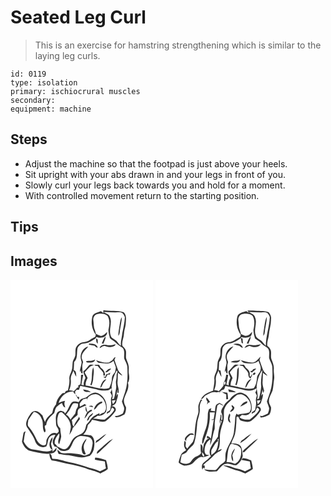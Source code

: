 # Seated Leg Curl
> This is an exercise for hamstring strengthening which is similar to the laying leg curls.

``` 
id: 0119 
type: isolation 
primary: ischiocrural muscles 
secondary:  
equipment: machine 
``` 

## Steps

 - Adjust the machine so that the footpad is just above your heels.
 - Sit upright with your abs drawn in and your legs in front of you.
 - Slowly curl your legs back towards you and hold for a moment.
 - With controlled movement return to the starting position.

## Tips


## Images

<svg width="228" height="250pt" viewBox="0 0 171 250" xmlns="http://www.w3.org/2000/svg"><g fill="#FFF"><path d="M0 0h171v250H0V0m111.51 40.11c-.89-.98-2.03-1.67-3.06-2.49-3.64 1.73-9.06 1.97-10.25 6.63-1.83 7.37-.44 15.64 4.24 21.73-.21.67-.62 2.02-.83 2.7-2.16 1.05-4.36 2.07-6.28 3.54-2.6 2.03-6.03 2.42-9.17 2.97-3.57.7-6.38 3.56-7.8 6.81-.83 2.96-.13 6.1-.63 9.12-.68 2.59-2.4 4.77-3.06 7.36-.54 3.52-.06 7.21-1.32 10.6-1 3.29-3.28 6.4-2.72 10 .42 4.59-.69 9.15-1.74 13.59-.61.19-1.82.57-2.43.75-.53.92-1.07 1.84-1.62 2.75-1.33-.39-2.73-.06-3.57 1.09-3.4 3.28-6.13 7.42-6.54 12.24-1.64 2.33-3.52 4.65-3.99 7.55-.42 1.32-.35 3-1.68 3.83-3.2 2.7-6.52 5.62-7.6 9.87-1.34-2.55-2.11-5.32-3.11-8-2.57-2.57-5.79-6.14-9.83-5.1-3.81.63-5.16 4.7-7.19 7.45-1.68 3.43-3.86 7.79-1.7 11.46 3.63 5.82 8.14 11.25 10.21 17.9 2 5.13 7.94 7.95 13.09 5.66 1.17-2.42 1.71-5.04 2.22-7.64.82-3.92 4.6-7.26 8.77-6.1-1.35 2.75-3.53 5.39-3.26 8.63 0 1.98 1.35 3.59 2.25 5.26 2.05-.43 3.38.93 4.46 2.44 2.88 3.87 8.7 3.18 12.5 1.25 4.35-4.08 4.31-11.31 9.61-14.66 4.08-2.94 9.25-1.55 13.75-.62 3.72.59 5.77 4.79 5.27 8.28-.65 4.08-1.2 8.4-3.64 11.88-2.61.77-5.19 2.99-7.99 1.7-4.1-1.41-8.47-1.52-12.73-2.18-4.5-.84-9.24.79-13.63-.85-1.45-1.16-2.74-2.5-4.23-3.61.07 1.83.51 3.59 1.59 5.09 4.05.49 8.07 1.26 12.15 1.52 4.96 1.14 9.97 2.15 15.04 2.69 3.53.44 6.7-1.49 10.12-1.97 3.15-2.47 4.87-6.39 5.17-10.33.66-4.92.86-11.03-3.68-14.2-3.11-.54-6.24-1-9.4-.95 3.29-2.93 4.91-7.1 5.53-11.35 1.88-1.94 4.11-3.67 5.01-6.33 5.38.46 10.79 3.64 16.16 1.88 4.54-3.43 8.71-7.51 11.91-12.25 1.88-3.1-1.73-6.91-5.04-5.41 2.17-1.94 5.9-2.85 6.16-6.26.58-2.99 2.44-5.89 1.84-8.99-.22.15-.67.43-.89.57l-.75 2.32c.02-2.8.49-5.57 1.5-8.18.47 1.04-1.39 4.96.91 3.95 1.3-4.45-1.9-9.02-1.13-13.62.37-3.55.12-7.13.49-10.68 1.6 1.43 3.18 2.96 5.24 3.7-1.07-2.55-3.86-3.82-4.95-6.38-1.67-4.11-3.04-8.34-4.52-12.52.46-1.12.89-2.24 1.29-3.37-1.68.26-2.25 1.93-3.25 3.05-1.22 1.58-3.1 2.39-4.68 3.52-5.32.57-10.41-1.05-15.31-2.9.84 1.61 2.17 3.28 4.14 3.34 5.62.59 12.32 1.93 16.74-2.6.67 2.65 2.07 5.05 2.69 7.71-.01 2.02-.55 3.99-.94 5.96-2.02 2.21-3.98 4.77-3.79 7.94.09 3.96-1.61 7.53-3.18 11.06-9.44 2.82-18.84-1.86-28.2-2.89-.47-3.26.73-6.24 2.27-9.03-.84-2.43-2.43-4.55-3.52-6.88 2.07-2.4 4.2-4.75 6.49-6.94 1.56-.66 3.2-1.13 4.7-1.91-2.05-.32-4.53-.9-6.22.72-2.17 2.33-3.83 5.18-6.61 6.9.1 2.91 1.91 5.28 2.59 8.01-1.55 2.72-2.49 5.63-2.03 8.81-.72-.19-2.15-.57-2.86-.76.59-3.99 1.44-7.95 2.24-11.91-.89.05-1.78.1-2.67.16-.13 3.83-.04 7.68-.84 11.45-.62.29-1.86.87-2.48 1.15.05.65.13 1.94.17 2.58l-1.46-.08c-1.19 1.75-2.8 3.15-4.33 4.59-1.5-1.25-3.51-1.07-5.31-1.35 1.68-3.99 2.44-8.33 1.98-12.65-.53-3.88 1.76-7.37 3.14-10.84 1.01 2.54 1.9 5.17 3.56 7.38-.51-2.66.31-7.45-3.24-7.93.26-3.29.35-6.59.55-9.89 4.75-4.28 2.78-11.22 4.16-16.75 1.36-2.78 4.24-5.47 7.51-5.39 4.64 0 8.66-2.63 12.44-5.02 1.26-.57 2.15-1.61 2.67-2.88 4.89 2.42 13.11.68 12.87-5.94-2.2 2.05-4.24 4.29-7.35 4.91-2.16-.67-4.27-1.5-6.26-2.57-.33-3.46-2.48-6.47-2.43-9.98-.08-2.19-.37-4.36-.6-6.53-.38-3.37 1.93-7.24 5.56-7.43 3.89-.7 8.6-.47 11.6 2.4 2.51 4.35 2.49 9.76 1.4 14.53-1.27 4.03.71 8.07 1.27 12.06 1.84 2.43 5.23 3.19 7.17 5.6 2.19 2.58 5.23 4.11 7.96 6 3.5 3.44 1.5 8.73 2.11 13.01 1.2 3.13 3.17 5.98 3.71 9.35.48 10.16.67 20.66-2.55 30.46-1.42 3.86-2.44 7.86-3.91 11.7.61 2.04 1.35 4.04 2.17 6.01 1.35 2.77-.07 5.79-1.11 8.4-3.01 1.6-6.08 3.35-9.63 3 .33.36.98 1.09 1.3 1.45 3.7.52 7.11-1.78 10.3-3.35 1.54-2.51 1.91-5.63 1.97-8.53-1.88-3.34-3.5-7.12-2.1-10.98 1.98-5.97 6.36-11.9 4.3-18.49 2.09-3.1 1.79-7.23 1.21-10.77-.67-3.31.32-6.72-.45-10.01-.52-3.12-2.21-5.86-3-8.9-.27-2.66.2-5.34-.06-8-.33-2.77-2.41-4.88-4.3-6.74-1.17-4.88 1.81-9.46 1.85-14.32.12-3.75 1.49-7.28 2.01-10.97.28-5.08 1.74-10.89-2.34-14.91-7.84-2.53-16.22-1.22-24.27-2.46-.4 1.16-.14 2.37-.04 3.55m-1.92 36.16c.47.13 1.43.39 1.91.53.87-2.93 2.74-5.56 2.75-8.71-2.57 2.04-3.19 5.42-4.66 8.18m-6.66-5.83c-.23 2.21-.37 5.07 1.95 6.28-.64-2.01.86-5.56-1.95-6.28m-8.66 6.06c-.07.33-.19.98-.26 1.31 2.3.41 4.57.9 6.85 1.39 1 1.21 2.17 2.39 3.88 2.15-1.35-4.67-6.53-4.51-10.47-4.85m20.86 1.73c-3.18-.8-7.36.16-8.13 3.81 1.21-.45 2.24-1.21 3.24-2.02.67-.15 2.03-.47 2.71-.63 2.27.79 4.65 1.87 7.12 1.34 2.27-.43 5.37-.62 6.03-3.34-3.59.87-7.29 1.82-10.97.84M84.25 90.9c-.54 2.8.65 5.46 1.1 8.17-.19 3.95-2.13 7.59-2.15 11.58l1.68-1.92c-.83 2.03-.3 3.38 1.58 4.04.19-4.57-1.21-9.38.68-13.73-.32-2.38-2.2-4.45-1.66-6.96.26-5.19 5.18-8.1 7.78-12.1-4.99 1.05-8.43 6.05-9.01 10.92m6.48 6.91c0 1.76 2.09 1.31 3.2 1.55 2.92.25 7.14.15 7.53-3.65-3.2 2.19-7.14 1.38-10.73 2.1m9.85 4.42c.98 1.23 2.51 1.11 3.93 1.08 1.96 2.81 4.64 5.01 6.58 7.83.87 1.21-.31 3.12.89 4.08.33-.14 1-.4 1.33-.53.45-3.75-2-7.23-5.04-9.17-.71-1.19-1.15-2.6-2.23-3.53-1.83-.14-3.65.06-5.46.24M99.22 105c-2.68 6.68-.34 14.3-3.4 20.92.36.19 1.09.58 1.46.77.89-2.8 2.02-5.58 1.98-8.57.3-4.3 1.51-9-.04-13.12m18.24 2.32c-1.21 1.19-2.48 2.31-3.71 3.48 2.74 1.07 4.11-2.01 6.27-3.02.13-.39.41-1.16.54-1.54-1.04.35-2.07.71-3.1 1.08m2.43 4.07c-1.55 1.14-3.37 1.76-5.22 2.21-.21.75-.61 2.26-.81 3.02-.86-.04-1.72-.07-2.57-.09.64.42 1.94 1.27 2.58 1.7 1.53-1.6 2.05-6.07 5.09-4.15.28-.91.63-1.79.93-2.69m-12.16 18.18c1.77-.62 2.07-2.51 2.82-3.97.96-2.46 3.12-4.14 4.41-6.41-4.5 1.14-6.42 6.26-7.23 10.38m-92.19 54.81c-.74 3.21-.97 6.52-1.78 9.73 1.16 4.49 4.27 8.68 8.37 10.89 9.59 2.17 19.58 5.7 29.4 2.67 1.42-.62 2.35-1.94 3.47-2.94l.2-3.42c-1.44 1.77-2.94 3.5-4.71 4.97.25-3.24-1.23-6.18-1.86-9.27.56-2.66 2.08-5.11 1.77-7.96-3.93 3.56-5.59 12.05-.34 15.04-1.95 1.73-4.59 2.13-7.1 1.98-5.43-.37-10.71-1.79-16.09-2.51-5.24-.42-8.89-5.06-11.07-9.43.82-4.12.88-8.37 2.37-12.36-1.03.66-2.49 1.18-2.63 2.61m87.45 8.77c-.33.92-.65 1.85-.96 2.79 4.94-2.92 9.24-6.84 13.06-11.1-4.48 2.09-7.8 5.92-12.1 8.31m-17.17 12.87c.37 1.99 2.19 4.8 4.54 3.18-1.02-3.14-2.99-6.18-2.41-9.62.07-3.3 2.74-5.7 3.28-8.88-4.15 3.72-7.14 9.71-5.41 15.32m22.49-3.76c-2 1.87-5.15 3.35-4.59 6.64 3.14-1.86 5.29-4.85 8.03-7.2 3.95-3.42 7.56-7.2 11.34-10.81-5.78 2.55-9.96 7.46-14.78 11.37m-61.82 6.66c.49 2.74.89 5.62 2.79 7.8 3.28.47 6.59.94 9.78 1.87 10.29 2.76 20.98 3.83 31 7.58 5.79 2.54 12.18 3.28 17.79 6.33 2.93-1.86 6.4-3.09 8.9-5.5-.1-3.55-1.13-6.97-1.99-10.38-4.29-1.31-8.53-3-13.08-3.15-.12.57-.35 1.7-.47 2.26 3.95 1.1 8.06 1.42 12.04 2.39.35 2.71.59 5.46 1.32 8.11-2.44 1.21-4.82 2.54-7.28 3.7-3.94-1.89-8.08-3.37-12.38-4.15-8.2-2.69-16.39-5.61-24.95-6.92-6.51-1.53-12.87-4.33-19.68-4.01-1.12-2.03-.52-6.22-3.79-5.93z"/><path d="M111.78 38.57c6.73.54 13.48.65 20.23.44 2.85.54 4.49 3.44 5.25 6.02-.45 6.4-1.68 12.71-3.11 18.96-.25 5.16-2.36 10.12-1.6 15.33-1.46-1.25-2.93-2.53-3.93-4.2-1.66-2.69-4.9-3.68-7.18-5.72-5.05-7.72 1.51-16.93-2.22-24.95-.98-3.41-5.05-3.85-7.44-5.88m19.37 14.41c-.64 4.74-1.77 9.44-1.77 14.25 2.15-2.16 1.6-5.32 2.15-8.06.86-4.76 1.95-9.5 2.14-14.36-1.81 2.32-1.9 5.4-2.52 8.17zM127.56 108.81c1.72 1.47-.12 3.44-.24 5.22-.05 2.18-.02 4.38-.55 6.52-.87 3.28.61 6.61-.08 9.91-.73 4.06-1.3 8.19-2.53 12.14-.56.18-1.69.55-2.25.74 1.98-5.37-1.01-10.78-.5-16.3 1.01-6.38 2.74-12.68 6.15-18.23z"/><path d="M82.21 132c.54-1.54 1.02-3.11 1.52-4.67 6.46 1.27 12.91 2.63 19.33 4.07 4.1 1.65 8.56 1.72 12.9 1.28 2.07.18 3.44-1.52 4.94-2.63.89 1.91.06 3.71-1.22 5.17.93 1.8 2.77 3.61 1.42 5.7-1.17 2.53-.27 5.25-.29 7.89-.29 2.39-.76 4.75-1.15 7.13-1.07 1.28-2.65 2.03-3.98 3.01-.04.48-.13 1.44-.17 1.92 1.2-.67 2.4-1.35 3.61-2.01.94-1.79 1.84-3.61 2.56-5.51 1.52.42 3.45 1.7 2.37 3.53-2.75 4.4-6.92 7.77-11.02 10.85-4.7.71-9.27-1.45-13.98-1 1.91-1.03 3.77-2.19 5.48-3.54 4.09.54 7.79-1.44 10.08-4.72 3.08-9.19-2.44-21.45-12.55-23.04-4.17-.11-7.35 2.92-10.49 5.23-1.88 1.49-4.44 1.39-6.54 2.38-1.43.95-2.23 2.5-3.2 3.85-2.9-.59-6.73-1.81-8.87.99-3.16 3.9-3.83 9.43-7.89 12.7.27-2.2-2.19-2.41-3.61-3.03-2.71-.88-5.26 1.31-6.28 3.68-1.37 3.79-.62 7.83-.5 11.75-.17 3.52 3.68 5.62 3.03 9.37-.72.73-1.43 1.47-2.15 2.21-5.02-2.56-9.67 2.06-11.7 6.31-1.83 2.3.52 6.71-2.91 7.78-3.87.77-7.06-2.63-9.02-5.55-2.9-5.9-5.79-11.94-10.24-16.86-1.91-2.28-.3-5.33-.36-7.95 2.18-3.27 4.21-6.64 6.61-9.75 4.45.3 8.09 4.21 9.43 8.3 2.84 5.15-.06 11.52 3.54 16.43 2.87-1.9-.51-5.33.32-8.07.43-.26 1.27-.76 1.69-1.02.44-6.19 5.44-10.21 9.57-14.16.83-2.55 1.1-5.41 2.94-7.51 1.82-1.89 3.92-3.5 6.28-4.66.95 2.04 1.37 4.89 4.05 5.26-.94-2.57-1.72-5.21-.25-7.75-2.74.23-5.31 1.29-7.75 2.51 2.17-7.43 9.23-14.21 17.34-13.72.69 1.24 1.42 2.52 2.76 3.15l-.36-3.04c.39-.53 1.17-1.6 1.56-2.14l3.15-.12m4.99-.56c.69 4.28 5.96 3.18 9.12 3.51-2.4-2.43-6.01-2.6-9.12-3.51m-9.14 6.26c.99 2.31 2.29 4.5 3.96 6.37.18-1.12.34-2.24.49-3.36-.68-.09-2.06-.25-2.75-.34-.11-1.21-.67-2.1-1.7-2.67z"/><path d="M91.32 147.07c-.31-5.45 4.38-9.43 9.54-9.65 4.3-.75 7.47 2.93 10.31 5.57 2.48 3.91 4.32 8.4 3.11 13.09-.55 1.04-1.08 2.07-1.61 3.12-2.24.45-4.14 1.73-5.96 3.03.01-.54.05-1.63.07-2.17-4.33 1.84-8.91 4.18-11.31 8.43-1.19 2.08-3.06 3.62-4.46 5.53-.85 2.47-.93 5.24-2.55 7.4-2.62 4.73-8.99 4.65-12.42 8.54-3.73 3.52-4.37 9.26-8.51 12.41-3.85 2.83-7.82-.99-11.41-2.35-.83-1.18-1.69-2.36-2.96-3.09-.96-4.95 2.59-8.75 5.09-12.54 1.85 4.43-3.18 9.2.18 13.14.77-3.17 2.02-6.24 2.43-9.49-.41-3.33-1.06-6.63-1.19-9.99-3.83-2.62-3.67-7.7-3.38-11.8.83-2.9 1.15-8.32 5.57-7.04 4.43 4.05 9.34 8.66 10.16 14.92 1.03 3.28-.51 6.49-.82 9.75-.4.63-.4 1.37-.38 2.09 1.59-2.5 3.37-4.97 3.89-7.95 3.35-3.25 5.86-7.24 8.6-10.99l-.99-2.78c-1.76 4.06-5.47 7.31-6.12 11.75-2.77-1.17-1.48-5.11-2.78-7.42 1.44-1.57 3.01-3.01 4.75-4.24.77-.73 1.54-1.45 2.32-2.17.27-2.64-.5-6.04 2.1-7.74 2.64-1.65 5.69-2.54 8.55-3.71-.68-.58-1.36-1.16-2.04-1.73-1.87 1.21-3.81 2.32-5.83 3.26-.07-.9-.22-2.71-.29-3.61 1.22-1.87 2.62-3.62 4.2-5.2 1.58-.22 3.1-.65 4.62-1.12-.28 1.57-.54 3.15-.48 4.75m8.87 8.87c2.91-1.11 3.68-4.84 6.45-6.4 1.22-.91 4.63-1.28 3.18-3.45-4.74.68-8.95 5.1-9.63 9.85m-6.37-4.25c1.72.68 3.55 1.01 5.4 1.16-.78-2.58-3.47-1.46-5.4-1.16m-1.8 7.36a29.19 29.19 0 0 0-3.31 7.52c3.29-2.36 3.98-7.58 8.46-8.65.2-.48.6-1.45.8-1.94-2.33-.17-4.06 1.43-5.73 2.78-.64-2.33-1.2-4.68-1.82-7.01-.56 2.6-.77 5.52 1.6 7.3m-.17 10.3c1.6-.86 2.57-2.28 2.91-4.05 1.77-1.55 4.04-2.94 4.38-5.5-3.47 2.18-6.76 5.27-7.29 9.55zM121.78 144.96c1.48-.19 2.95-.4 4.43-.59-.96 1.66-1.54 3.94-3.41 4.78-.65-1.3-.71-2.79-1.02-4.19z"/><path d="M70.69 156.62c1.48-2.68 2.45-5.66 4.44-8.03 1.83-.99 3.98-.12 5.91.09.04 1.83.24 3.79-1.07 5.27-1.6 1.91-1.48 4.49-2.34 6.7-1.82 2.4-3.93 4.57-5.56 7.11-1.4-2.27-2.76-4.8-5.41-5.8 1.24-1.86 2.8-3.48 4.03-5.34z"/></g><g fill="#333"><path d="M111.51 40.11c-.1-1.18-.36-2.39.04-3.55 8.05 1.24 16.43-.07 24.27 2.46 4.08 4.02 2.62 9.83 2.34 14.91-.52 3.69-1.89 7.22-2.01 10.97-.04 4.86-3.02 9.44-1.85 14.32 1.89 1.86 3.97 3.97 4.3 6.74.26 2.66-.21 5.34.06 8 .79 3.04 2.48 5.78 3 8.9.77 3.29-.22 6.7.45 10.01.58 3.54.88 7.67-1.21 10.77 2.06 6.59-2.32 12.52-4.3 18.49-1.4 3.86.22 7.64 2.1 10.98-.06 2.9-.43 6.02-1.97 8.53-3.19 1.57-6.6 3.87-10.3 3.35-.32-.36-.97-1.09-1.3-1.45 3.55.35 6.62-1.4 9.63-3 1.04-2.61 2.46-5.63 1.11-8.4-.82-1.97-1.56-3.97-2.17-6.01 1.47-3.84 2.49-7.84 3.91-11.7 3.22-9.8 3.03-20.3 2.55-30.46-.54-3.37-2.51-6.22-3.71-9.35-.61-4.28 1.39-9.57-2.11-13.01-2.73-1.89-5.77-3.42-7.96-6-1.94-2.41-5.33-3.17-7.17-5.6-.56-3.99-2.54-8.03-1.27-12.06 1.09-4.77 1.11-10.18-1.4-14.53-3-2.87-7.71-3.1-11.6-2.4-3.63.19-5.94 4.06-5.56 7.43.23 2.17.52 4.34.6 6.53-.05 3.51 2.1 6.52 2.43 9.98 1.99 1.07 4.1 1.9 6.26 2.57 3.11-.62 5.15-2.86 7.35-4.91.24 6.62-7.98 8.36-12.87 5.94-.52 1.27-1.41 2.31-2.67 2.88-3.78 2.39-7.8 5.02-12.44 5.02-3.27-.08-6.15 2.61-7.51 5.39-1.38 5.53.59 12.47-4.16 16.75-.2 3.3-.29 6.6-.55 9.89 3.55.48 2.73 5.27 3.24 7.93-1.66-2.21-2.55-4.84-3.56-7.38-1.38 3.47-3.67 6.96-3.14 10.84.46 4.32-.3 8.66-1.98 12.65 1.8.28 3.81.1 5.31 1.35 1.53-1.44 3.14-2.84 4.33-4.59l1.46.08c-.04-.64-.12-1.93-.17-2.58.62-.28 1.86-.86 2.48-1.15.8-3.77.71-7.62.84-11.45.89-.06 1.78-.11 2.67-.16-.8 3.96-1.65 7.92-2.24 11.91.71.19 2.14.57 2.86.76-.46-3.18.48-6.09 2.03-8.81-.68-2.73-2.49-5.1-2.59-8.01 2.78-1.72 4.44-4.57 6.61-6.9 1.69-1.62 4.17-1.04 6.22-.72-1.5.78-3.14 1.25-4.7 1.91-2.29 2.19-4.42 4.54-6.49 6.94 1.09 2.33 2.68 4.45 3.52 6.88-1.54 2.79-2.74 5.77-2.27 9.03 9.36 1.03 18.76 5.71 28.2 2.89 1.57-3.53 3.27-7.1 3.18-11.06-.19-3.17 1.77-5.73 3.79-7.94.39-1.97.93-3.94.94-5.96-.62-2.66-2.02-5.06-2.69-7.71-4.42 4.53-11.12 3.19-16.74 2.6-1.97-.06-3.3-1.73-4.14-3.34 4.9 1.85 9.99 3.47 15.31 2.9 1.58-1.13 3.46-1.94 4.68-3.52 1-1.12 1.57-2.79 3.25-3.05-.4 1.13-.83 2.25-1.29 3.37 1.48 4.18 2.85 8.41 4.52 12.52 1.09 2.56 3.88 3.83 4.95 6.38-2.06-.74-3.64-2.27-5.24-3.7-.37 3.55-.12 7.13-.49 10.68-.77 4.6 2.43 9.17 1.13 13.62-2.3 1.01-.44-2.91-.91-3.95-1.01 2.61-1.48 5.38-1.5 8.18l.75-2.32c.22-.14.67-.42.89-.57.6 3.1-1.26 6-1.84 8.99-.26 3.41-3.99 4.32-6.16 6.26 3.31-1.5 6.92 2.31 5.04 5.41-3.2 4.74-7.37 8.82-11.91 12.25-5.37 1.76-10.78-1.42-16.16-1.88-.9 2.66-3.13 4.39-5.01 6.33-.62 4.25-2.24 8.42-5.53 11.35 3.16-.05 6.29.41 9.4.95 4.54 3.17 4.34 9.28 3.68 14.2-.3 3.94-2.02 7.86-5.17 10.33-3.42.48-6.59 2.41-10.12 1.97-5.07-.54-10.08-1.55-15.04-2.69-4.08-.26-8.1-1.03-12.15-1.52-1.08-1.5-1.52-3.26-1.59-5.09 1.49 1.11 2.78 2.45 4.23 3.61 4.39 1.64 9.13.01 13.63.85 4.26.66 8.63.77 12.73 2.18 2.8 1.29 5.38-.93 7.99-1.7 2.44-3.48 2.99-7.8 3.64-11.88.5-3.49-1.55-7.69-5.27-8.28-4.5-.93-9.67-2.32-13.75.62-5.3 3.35-5.26 10.58-9.61 14.66-3.8 1.93-9.62 2.62-12.5-1.25-1.08-1.51-2.41-2.87-4.46-2.44-.9-1.67-2.25-3.28-2.25-5.26-.27-3.24 1.91-5.88 3.26-8.63-4.17-1.16-7.95 2.18-8.77 6.1-.51 2.6-1.05 5.22-2.22 7.64-5.15 2.29-11.09-.53-13.09-5.66-2.07-6.65-6.58-12.08-10.21-17.9-2.16-3.67.02-8.03 1.7-11.46 2.03-2.75 3.38-6.82 7.19-7.45 4.04-1.04 7.26 2.53 9.83 5.1 1 2.68 1.77 5.45 3.11 8 1.08-4.25 4.4-7.17 7.6-9.87 1.33-.83 1.26-2.51 1.68-3.83.47-2.9 2.35-5.22 3.99-7.55.41-4.82 3.14-8.96 6.54-12.24.84-1.15 2.24-1.48 3.57-1.09.55-.91 1.09-1.83 1.62-2.75.61-.18 1.82-.56 2.43-.75 1.05-4.44 2.16-9 1.74-13.59-.56-3.6 1.72-6.71 2.72-10 1.26-3.39.78-7.08 1.32-10.6.66-2.59 2.38-4.77 3.06-7.36.5-3.02-.2-6.16.63-9.12 1.42-3.25 4.23-6.11 7.8-6.81 3.14-.55 6.57-.94 9.17-2.97 1.92-1.47 4.12-2.49 6.28-3.54.21-.68.62-2.03.83-2.7-4.68-6.09-6.07-14.36-4.24-21.73 1.19-4.66 6.61-4.9 10.25-6.63 1.03.82 2.17 1.51 3.06 2.49m.27-1.54c2.39 2.03 6.46 2.47 7.44 5.88 3.73 8.02-2.83 17.23 2.22 24.95 2.28 2.04 5.52 3.03 7.18 5.72 1 1.67 2.47 2.95 3.93 4.2-.76-5.21 1.35-10.17 1.6-15.33 1.43-6.25 2.66-12.56 3.11-18.96-.76-2.58-2.4-5.48-5.25-6.02-6.75.21-13.5.1-20.23-.44m15.78 70.24c-3.41 5.55-5.14 11.85-6.15 18.23-.51 5.52 2.48 10.93.5 16.3.56-.19 1.69-.56 2.25-.74 1.23-3.95 1.8-8.08 2.53-12.14.69-3.3-.79-6.63.08-9.91.53-2.14.5-4.34.55-6.52.12-1.78 1.96-3.75.24-5.22M82.21 132l-3.15.12c-.39.54-1.17 1.61-1.56 2.14l.36 3.04c-1.34-.63-2.07-1.91-2.76-3.15-8.11-.49-15.17 6.29-17.34 13.72 2.44-1.22 5.01-2.28 7.75-2.51-1.47 2.54-.69 5.18.25 7.75-2.68-.37-3.1-3.22-4.05-5.26-2.36 1.16-4.46 2.77-6.28 4.66-1.84 2.1-2.11 4.96-2.94 7.51-4.13 3.95-9.13 7.97-9.57 14.16-.42.26-1.26.76-1.69 1.02-.83 2.74 2.55 6.17-.32 8.07-3.6-4.91-.7-11.28-3.54-16.43-1.34-4.09-4.98-8-9.43-8.3-2.4 3.11-4.43 6.48-6.61 9.75.06 2.62-1.55 5.67.36 7.95 4.45 4.92 7.34 10.96 10.24 16.86 1.96 2.92 5.15 6.32 9.02 5.55 3.43-1.07 1.08-5.48 2.91-7.78 2.03-4.25 6.68-8.87 11.7-6.31.72-.74 1.43-1.48 2.15-2.21.65-3.75-3.2-5.85-3.03-9.37-.12-3.92-.87-7.96.5-11.75 1.02-2.37 3.57-4.56 6.28-3.68 1.42.62 3.88.83 3.61 3.03 4.06-3.27 4.73-8.8 7.89-12.7 2.14-2.8 5.97-1.58 8.87-.99.97-1.35 1.77-2.9 3.2-3.85 2.1-.99 4.66-.89 6.54-2.38 3.14-2.31 6.32-5.34 10.49-5.23 10.11 1.59 15.63 13.85 12.55 23.04-2.29 3.28-5.99 5.26-10.08 4.72-1.71 1.35-3.57 2.51-5.48 3.54 4.71-.45 9.28 1.71 13.98 1 4.1-3.08 8.27-6.45 11.02-10.85 1.08-1.83-.85-3.11-2.37-3.53-.72 1.9-1.62 3.72-2.56 5.51-1.21.66-2.41 1.34-3.61 2.01.04-.48.13-1.44.17-1.92 1.33-.98 2.91-1.73 3.98-3.01.39-2.38.86-4.74 1.15-7.13.02-2.64-.88-5.36.29-7.89 1.35-2.09-.49-3.9-1.42-5.7 1.28-1.46 2.11-3.26 1.22-5.17-1.5 1.11-2.87 2.81-4.94 2.63-4.34.44-8.8.37-12.9-1.28-6.42-1.44-12.87-2.8-19.33-4.07-.5 1.56-.98 3.13-1.52 4.67m9.11 15.07c-.06-1.6.2-3.18.48-4.75-1.52.47-3.04.9-4.62 1.12a32.304 32.304 0 0 0-4.2 5.2c.07.9.22 2.71.29 3.61 2.02-.94 3.96-2.05 5.83-3.26.68.57 1.36 1.15 2.04 1.73-2.86 1.17-5.91 2.06-8.55 3.71-2.6 1.7-1.83 5.1-2.1 7.74-.78.72-1.55 1.44-2.32 2.17-1.74 1.23-3.31 2.67-4.75 4.24 1.3 2.31.01 6.25 2.78 7.42.65-4.44 4.36-7.69 6.12-11.75l.99 2.78c-2.74 3.75-5.25 7.74-8.6 10.99-.52 2.98-2.3 5.45-3.89 7.95-.02-.72-.02-1.46.38-2.09.31-3.26 1.85-6.47.82-9.75-.82-6.26-5.73-10.87-10.16-14.92-4.42-1.28-4.74 4.14-5.57 7.04-.29 4.1-.45 9.18 3.38 11.8.13 3.36.78 6.66 1.19 9.99-.41 3.25-1.66 6.32-2.43 9.49-3.36-3.94 1.67-8.71-.18-13.14-2.5 3.79-6.05 7.59-5.09 12.54 1.27.73 2.13 1.91 2.96 3.09 3.59 1.36 7.56 5.18 11.41 2.35 4.14-3.15 4.78-8.89 8.51-12.41 3.43-3.89 9.8-3.81 12.42-8.54 1.62-2.16 1.7-4.93 2.55-7.4 1.4-1.91 3.27-3.45 4.46-5.53 2.4-4.25 6.98-6.59 11.31-8.43-.02.54-.06 1.63-.07 2.17 1.82-1.3 3.72-2.58 5.96-3.03.53-1.05 1.06-2.08 1.61-3.12 1.21-4.69-.63-9.18-3.11-13.09-2.84-2.64-6.01-6.32-10.31-5.57-5.16.22-9.85 4.2-9.54 9.65m30.46-2.11c.31 1.4.37 2.89 1.02 4.19 1.87-.84 2.45-3.12 3.41-4.78-1.48.19-2.95.4-4.43.59m-51.09 11.66c-1.23 1.86-2.79 3.48-4.03 5.34 2.65 1 4.01 3.53 5.41 5.8 1.63-2.54 3.74-4.71 5.56-7.11.86-2.21.74-4.79 2.34-6.7 1.31-1.48 1.11-3.44 1.07-5.27-1.93-.21-4.08-1.08-5.91-.09-1.99 2.37-2.96 5.35-4.44 8.03z"/><path d="M131.15 52.98c.62-2.77.71-5.85 2.52-8.17-.19 4.86-1.28 9.6-2.14 14.36-.55 2.74 0 5.9-2.15 8.06 0-4.81 1.13-9.51 1.77-14.25zM109.59 76.27c1.47-2.76 2.09-6.14 4.66-8.18-.01 3.15-1.88 5.78-2.75 8.71-.48-.14-1.44-.4-1.91-.53zM102.93 70.44c2.81.72 1.31 4.27 1.95 6.28-2.32-1.21-2.18-4.07-1.95-6.28zM94.27 76.5c3.94.34 9.12.18 10.47 4.85-1.71.24-2.88-.94-3.88-2.15-2.28-.49-4.55-.98-6.85-1.39.07-.33.19-.98.26-1.31zM115.13 78.23c3.68.98 7.38.03 10.97-.84-.66 2.72-3.76 2.91-6.03 3.34-2.47.53-4.85-.55-7.12-1.34-.68.16-2.04.48-2.71.63-1 .81-2.03 1.57-3.24 2.02.77-3.65 4.95-4.61 8.13-3.81zM84.25 90.9c.58-4.87 4.02-9.87 9.01-10.92-2.6 4-7.52 6.91-7.78 12.1-.54 2.51 1.34 4.58 1.66 6.96-1.89 4.35-.49 9.16-.68 13.73-1.88-.66-2.41-2.01-1.58-4.04l-1.68 1.92c.02-3.99 1.96-7.63 2.15-11.58-.45-2.71-1.64-5.37-1.1-8.17zM90.73 97.81c3.59-.72 7.53.09 10.73-2.1-.39 3.8-4.61 3.9-7.53 3.65-1.11-.24-3.2.21-3.2-1.55zM100.58 102.23c1.81-.18 3.63-.38 5.46-.24 1.08.93 1.52 2.34 2.23 3.53 3.04 1.94 5.49 5.42 5.04 9.17-.33.13-1 .39-1.33.53-1.2-.96-.02-2.87-.89-4.08-1.94-2.82-4.62-5.02-6.58-7.83-1.42.03-2.95.15-3.93-1.08zM99.22 105c1.55 4.12.34 8.82.04 13.12.04 2.99-1.09 5.77-1.98 8.57-.37-.19-1.1-.58-1.46-.77 3.06-6.62.72-14.24 3.4-20.92zM117.46 107.32c1.03-.37 2.06-.73 3.1-1.08-.13.38-.41 1.15-.54 1.54-2.16 1.01-3.53 4.09-6.27 3.02 1.23-1.17 2.5-2.29 3.71-3.48zM119.89 111.39c-.3.9-.65 1.78-.93 2.69-3.04-1.92-3.56 2.55-5.09 4.15-.64-.43-1.94-1.28-2.58-1.7.85.02 1.71.05 2.57.09.2-.76.6-2.27.81-3.02 1.85-.45 3.67-1.07 5.22-2.21zM107.73 129.57c.81-4.12 2.73-9.24 7.23-10.38-1.29 2.27-3.45 3.95-4.41 6.41-.75 1.46-1.05 3.35-2.82 3.97zM87.2 131.44c3.11.91 6.72 1.08 9.12 3.51-3.16-.33-8.43.77-9.12-3.51zM78.06 137.7c1.03.57 1.59 1.46 1.7 2.67.69.09 2.07.25 2.75.34-.15 1.12-.31 2.24-.49 3.36-1.67-1.87-2.97-4.06-3.96-6.37zM100.19 155.94c.68-4.75 4.89-9.17 9.63-9.85 1.45 2.17-1.96 2.54-3.18 3.45-2.77 1.56-3.54 5.29-6.45 6.4zM93.82 151.69c1.93-.3 4.62-1.42 5.4 1.16-1.85-.15-3.68-.48-5.4-1.16zM92.02 159.05c-2.37-1.78-2.16-4.7-1.6-7.3.62 2.33 1.18 4.68 1.82 7.01 1.67-1.35 3.4-2.95 5.73-2.78-.2.49-.6 1.46-.8 1.94-4.48 1.07-5.17 6.29-8.46 8.65a29.19 29.19 0 0 1 3.31-7.52zM91.85 169.35c.53-4.28 3.82-7.37 7.29-9.55-.34 2.56-2.61 3.95-4.38 5.5-.34 1.77-1.31 3.19-2.91 4.05zM15.54 184.38c.14-1.43 1.6-1.95 2.63-2.61-1.49 3.99-1.55 8.24-2.37 12.36 2.18 4.37 5.83 9.01 11.07 9.43 5.38.72 10.66 2.14 16.09 2.51 2.51.15 5.15-.25 7.1-1.98-5.25-2.99-3.59-11.48.34-15.04.31 2.85-1.21 5.3-1.77 7.96.63 3.09 2.11 6.03 1.86 9.27 1.77-1.47 3.27-3.2 4.71-4.97l-.2 3.42c-1.12 1-2.05 2.32-3.47 2.94-9.82 3.03-19.81-.5-29.4-2.67-4.1-2.21-7.21-6.4-8.37-10.89.81-3.21 1.04-6.52 1.78-9.73zM102.99 193.15c4.3-2.39 7.62-6.22 12.1-8.31-3.82 4.26-8.12 8.18-13.06 11.1.31-.94.63-1.87.96-2.79zM85.82 206.02c-1.73-5.61 1.26-11.6 5.41-15.32-.54 3.18-3.21 5.58-3.28 8.88-.58 3.44 1.39 6.48 2.41 9.62-2.35 1.62-4.17-1.19-4.54-3.18zM108.31 202.26c4.82-3.91 9-8.82 14.78-11.37-3.78 3.61-7.39 7.39-11.34 10.81-2.74 2.35-4.89 5.34-8.03 7.2-.56-3.29 2.59-4.77 4.59-6.64z"/><path d="M46.49 208.92c3.27-.29 2.67 3.9 3.79 5.93 6.81-.32 13.17 2.48 19.68 4.01 8.56 1.31 16.75 4.23 24.95 6.92 4.3.78 8.44 2.26 12.38 4.15 2.46-1.16 4.84-2.49 7.28-3.7-.73-2.65-.97-5.4-1.32-8.11-3.98-.97-8.09-1.29-12.04-2.39.12-.56.35-1.69.47-2.26 4.55.15 8.79 1.84 13.08 3.15.86 3.41 1.89 6.83 1.99 10.38-2.5 2.41-5.97 3.64-8.9 5.5-5.61-3.05-12-3.79-17.79-6.33-10.02-3.75-20.71-4.82-31-7.58-3.19-.93-6.5-1.4-9.78-1.87-1.9-2.18-2.3-5.06-2.79-7.8z"/></g></svg>
<svg width="228" height="250pt" viewBox="0 0 171 250" xmlns="http://www.w3.org/2000/svg"><g fill="#FFF"><path d="M0 0h171v250H0V0m110.26 37c.8.74 1.32 1.62 1.54 2.64-1.02-.5-1.83-1.36-2.79-1.96-3.95 1.25-9.49 1.87-10.84 6.54-1.85 7.39-.4 15.6 4.19 21.75-.17.64-.52 1.94-.69 2.58-4.21 1.87-7.66 5.14-12.23 6.2-4.82-.21-9.39 2.86-11.14 7.32-.75 2.98-.07 6.12-.63 9.13-.71 2.52-2.32 4.68-2.98 7.22-.61 3.53-.14 7.23-1.37 10.66-1.04 3.29-3.22 6.44-2.71 10.04.43 4.73-1 9.33-1.49 13.99-5.59 2.04-12.35 4.54-14.59 10.59 2.2-.72 3.32-2.79 4.77-4.41 4.29-2.11 8.56-5.68 13.66-4.12 1.07-.2 3.22-.6 4.29-.81-.12.57-.38 1.71-.5 2.28l1.49-3.46c1.87 1.96 4.07 3.56 6.64 4.45.01 1.91.01 3.83.02 5.75l2.23-.06c-.25-2.56-.31-5.16-.86-7.68-1.79-.52-3.68-.48-5.52-.6-.75-.69-1.5-1.37-2.22-2.07 1.36-.33 2.65-.81 3.87-1.44.58-1.33.89-2.75 1.32-4.12 6.49 1.16 12.92 2.58 19.34 4.05 5.81 1.78 13.2 2.95 18.17-1.38.12 1.89-.43 3.66-1.46 5.25.61 1.18 1.31 2.32 1.79 3.56-.47 2.29-1.44 4.56-.97 6.95.53 3.4-.42 6.75-.98 10.08-1.14 1.25-2.63 2.1-3.97 3.1-.05.47-.14 1.4-.19 1.86 1.24-.67 2.48-1.34 3.72-2.02.91-1.83 1.82-3.66 2.66-5.52 1.36.59 3.28 1.81 2.16 3.57-2.75 4.38-6.9 7.73-10.98 10.83-4.15.22-8.93.1-12.19-2.83.91-.93 1.88-1.79 2.83-2.68 2.65.33 5.54.7 8-.58 1.08-1.04 2.03-2.21 3.1-3.28 2.2-7.12-.53-15.21-5.96-20.13-2.88-1.75-6.46-3.84-9.87-2.27-3.72 1.64-7.65 3.74-9.59 7.52-2.39 2.2-5.4 3.95-6.89 6.96-1.41 3.03-4.5 5.77-3.34 9.44l.36.49c.82 2.47 1.02 5.05.62 7.62-.32.11-.98.31-1.3.42.13-2.05.61-4.18.09-6.21-.21-.05-.61-.15-.81-.19.28 3.72-2.1 7.5-.28 11.07.06-1.2.19-3.59.25-4.78.46.61.91 1.22 1.36 1.84-2.88 5.66-4.04 11.84-4.42 18.14-2.45 4.19-6.13 7.53-8.17 11.99-1.88 3.43-2.95 8.09-.21 11.37-2.67 2.69-5.5 5.2-8.46 7.55-2.78 1.86-3 5.85-1.87 8.72l.99-2.41c.44.26 1.3.78 1.73 1.04.03-.85.1-2.55.14-3.4l-2-.51c2.58-3.05 6.06-5.12 8.9-7.89 2.66-2.23 4.46-5.42 7.61-7.05 1.98-1.5 5.12-1.9 5.88-4.6-1.61.61-3.21 1.26-4.79 1.94 2.97-4.66 2.35-10.19 2.53-15.44-.11-6.38 1.87-12.52 3.83-18.52 1.66-4.81.6-9.95 1.19-14.89 1.07-3.21 2.55-6.52 5.26-8.68 3.64-3.01 6.67-6.71 10.49-9.51 2.62-.78 5.81-1.17 8.06.73 5.86 3.41 9.71 10.49 8.18 17.26-.57 1.09-1.11 2.19-1.64 3.29-4.45 1.63-9.29 1.25-13.81 2.63-.41-.28-1.21-.85-1.62-1.13-.71 1.65-1.56 3.32-1.55 5.16-.17 5.75-.99 11.45-1.56 17.17-1.21 8.41-7.05 15-9.38 23.02-1.27 3.46-.59 7.21-.91 10.81-1.49 3.05-5.18 3.97-7.14 6.62-1.44 1.71-2.63 3.84-4.79 4.76-4.57.09-9.13-.17-13.63-.93 4.04 3.91 10.33 2.73 15.43 2.54 3.43-3.37 5.95-8.34 11.26-8.99 4.22-1.12 7.93 2.23 12.08 1.6 3.9-2.5 6.92-6.56 7.67-11.19-.47-3.1-.41-6.28-1.42-9.28-.93-5.57-7.95-5.6-12.34-6.02 1.45-3.62 3.47-7.03 4.44-10.82 1.51-6.75 1.7-13.66 1.9-20.54 3.48-2.27 2.58 4.12 5.64 4.37 3.74.84 8.08 2.66 11.68.53 4.42-3.65 8.84-7.62 11.68-12.66 1.02-3.13-2.38-5.68-5.29-4.82 1.98-1.55 5.13-2.39 5.78-5.14.8-3.33 2.66-6.74 2.09-10.14-.82.69-1.5 1.51-2.04 2.46.63-2.54 1.21-5.09 1.71-7.66.02 1.46.3 2.87.83 4.22.38-.9.73-1.81 1.05-2.73-.91-3.62-2.32-7.28-1.87-11.08.33-3.51.24-7.03.39-10.55 1.71 1.45 3.45 2.9 5.55 3.76-1.6-2.62-4.35-4.4-5.48-7.32-1.48-3.82-2.8-7.69-4.12-11.56.43-1.35.8-2.71 1.12-4.08-2.6 2.49-4.54 5.91-8.25 6.93-5.38 1.02-10.37-1.57-15.51-2.6 1.44 1.16 2.61 3.08 4.62 3.25 5.66.63 12.27 1.84 16.84-2.5.87 3.5 3.46 6.86 2.36 10.61-.17 3.57-3.89 5.63-4.21 9.13-.4 4.48-1 9.33-3.91 12.93-9.29 2.52-18.51-2.05-27.69-3.08-.42-3.25.99-6.13 2.25-9-.74-2.41-2.44-4.42-3.27-6.81 2.78-4.05 6.39-7.57 11.17-9.03-2.12-.03-4.77-.91-6.42.91-2.14 2.35-4.19 4.8-6.41 7.09-.26 2.82 1.82 5.07 2.33 7.72-1.48 2.82-2.37 5.81-2.07 9.03-.71-.31-2.12-.94-2.83-1.26.83-3.8 1.6-7.62 2.32-11.44-.81-.14-1.62-.27-2.43-.39a27.4 27.4 0 0 1-1.76 7.23c-1.09 1.84-1.54 3.94-1.59 6.06-1.6 2.41-3.44 4.63-5.55 6.61-1.77-.67-3.66-.91-5.52-1.21 1.66-3.98 2.36-8.3 1.95-12.6-.49-3.9 1.76-7.4 3.19-10.87.89 2.7 1.94 5.37 3.56 7.72-.08-2.63-.74-5.19-1.21-7.76-.51-.08-1.52-.23-2.03-.31.16-3.3.27-6.61.48-9.92 4.44-4.23 3.08-10.77 3.99-16.22 1.13-3.58 4.85-6.32 8.65-6.1 5.1-.37 9.26-3.65 13.45-6.23.2.97.38 1.94.49 2.93.12.91.24 1.81.38 2.72.41.19 1.23.56 1.64.75-.19-2.03-.39-4.05-.52-6.08-.53-.13-1.58-.38-2.11-.51l.76-1.27c3.27 1.07 6.94 1.32 10.04-.42 2.4-.92 2.35-3.88 3.04-5.91-1.94 1.61-3.42 4.02-6.09 4.52-2.66 1.11-5.21-.95-7.59-1.9-.5-2.73-1.64-5.28-2.29-7.97-.29-2.89-.46-5.79-.79-8.67-.36-3.33 1.91-7.11 5.49-7.31 3.87-.69 8.52-.48 11.57 2.31 2.97 5.08 2.27 11.29 1.01 16.78.07 3.52 1 7.03 1.97 10.4 1.84 1.53 3.94 2.7 5.94 3.99 2.31 3.11 5.75 4.94 8.86 7.12 3.43 3.22 1.67 8.36 2.08 12.48.99 3.36 3.22 6.27 3.75 9.79.54 10.15.68 20.63-2.49 30.43-1.41 3.9-2.5 7.89-3.94 11.78.76 2.68 2.01 5.21 2.71 7.91.08 2.24-.81 4.36-1.54 6.43-2.34 1.13-4.63 2.34-7.09 3.2-.58-.12-1.73-.37-2.31-.49.2.54.58 1.62.77 2.16 3.74-.23 7.22-1.79 10.43-3.61 1.68-2.46 2.05-5.65 2.06-8.57-.92-2.35-2.61-4.47-2.57-7.11-.17-4.79 2.75-8.85 4.35-13.17 1.08-4.27 1.1-8.73 1.78-13.07.83-4.26-.7-8.53-.26-12.82.33-3.99-1.36-7.7-2.76-11.32-1.4-3.56.13-7.49-.93-11.12-.83-2.07-2.21-3.95-4.09-5.2-.74-4.23 1.09-8.2 1.7-12.3.46-6.74 2.96-13.17 2.71-19.98.63-3.1-1.06-5.77-2.78-8.16-6.09-1.95-12.54-1.35-18.81-1.97-2.26-.11-4.53-.12-6.78.05m-.7 39.29c.47.14 1.41.43 1.89.57 1.06-2.97 2.8-5.77 2.85-9.02-2.42 2.29-3.35 5.54-4.74 8.45M93.18 77.3c2.47.86 5.03 1.39 7.57 1.98 1.17 1.08 2.47 2.02 4.02 2.47-1.06-5.16-7.43-5.85-11.59-4.45m26.77 1.26c-3.34.36-6.72-1.41-9.98-.06-1.72.39-2.33 2.23-3.22 3.52 1.97-.87 3.86-1.9 5.85-2.72 4.36 2.05 10.8 2.57 13.88-1.82-2.18.31-4.34.82-6.53 1.08M84.12 91.85c-.37 3.12 1.73 6.06.96 9.17-.64 3.25-1.72 6.4-2.03 9.71l1.56-2.09c-.44 1.93.15 3.36 1.79 4.28.02-3.32-.22-6.64-.21-9.96.02-1.84 1.44-3.63.56-5.43-1.06-2.38-1.74-4.99-.91-7.55 1.54-4.07 5.19-6.71 7.62-10.19-5.35 1.32-9.11 6.67-9.34 12.06m6.13 7.05c3.97.47 9.87 1.87 11.5-3.09-3.54 2.25-8.38.28-11.5 3.09m10.04 3.33c1.32.78 2.82 1.13 4.34 1.27 2 3.01 5.3 5.19 6.7 8.54-.12 2.6.33 5 2.75 6.4.91-1.77 1.94-3.52 2.26-5.51-.67.92-2.01 2.76-2.69 3.69-.24-.62-.47-1.23-.69-1.85 1.18-3.86-1.8-7.21-4.67-9.33-.67-1.17-1.27-2.4-2.15-3.44-1.96-.17-3.92.02-5.85.23m-2.27 6.73c-.44 5.71-.03 11.63-2.25 17.04.4.16 1.18.48 1.57.64 2.57-6.95 2.71-14.5 2.53-21.83-.77 1.29-1.85 2.55-1.85 4.15m19.26-1.69l-1.32 1.88c-.6.22-1.81.65-2.41.87.54.33 1.62.98 2.16 1.31 1.35-1.29 2.79-2.48 4.29-3.59.16-.38.49-1.13.65-1.51-1.13.34-2.25.69-3.37 1.04m1.9 4.12c-1.16.03-2.78 1.36-2 2.58 1.45 1.36 4.03-1.93 2-2.58m-11.44 18.52c1.6-1.31 2.28-3.28 3.24-5.02 1.12-2.15 2.89-3.85 4.12-5.93-4.6 1.51-6.79 6.49-7.36 10.95m-20.48 1.48c.32 1.07.63 2.14.96 3.21 2.8.16 5.61.42 8.43.29-2.74-2.05-6.14-2.69-9.39-3.5m-24.73 14.85c-.19.88-.55 2.64-.74 3.52l1.64-2.24c.51-.19 1.55-.58 2.07-.77-1.23-1.96-2.72-3.74-4.2-5.5-1.12 1.86.04 3.53 1.23 4.99m-8.26-2.26c-1.09 2.34-2.34 4.67-2.79 7.24-.38 3.22.6 6.54-.39 9.69-3.01 8.69-3.93 17.96-4.24 27.09-.36 2.3-1.38 4.43-2.1 6.64-2.3 2.66-4.56 5.37-6.78 8.1-.64-.93-1.27-1.86-1.91-2.78.08-1.55.21-3.1.39-4.64-.46-.81-.92-1.62-1.4-2.42-1.28 3.92-1.26 8.36 1.81 11.45-2.1 1.55-4.53 2.86-6.04 5.05-1.19 3.19-2.54 6.37-3.08 9.75 1.77 2.18 4.55 3.15 7.11 4.06 3.88-.63 8.42-.9 11.03-4.24 2.44-2.88 5.27-5.58 9.03-6.55 1.63.55 3.28.51 4.88-.08 1.66-.51 3.32-1.02 4.9-1.75-1-.2-2.99-.59-3.99-.79-2.62-2.61-1.94-6.47-1.18-9.71 1.29-3.36 2.86-7.03 6.49-8.38-.19 2.27-.44 4.54-.4 6.83 2.92-6.12 2.99-13.14 5.36-19.45.29-3.6-.25-7.26.5-10.83 1.25-5.71 1.62-11.55 2.75-17.28l2.58-2.07c1.64.84 3.25 1.76 4.96 2.46-1.38-1.64-3.33-2.54-5.14-3.58-1.42.99-3.39 1.5-4.21 3.14-.81 2.21-.78 4.6-1.05 6.91-1.7-.24-3.41-.47-5.12-.68.2-.73.6-2.21.8-2.94-.94.34-1.87.69-2.8 1.05-.82 2.14-1.53 4.36-1.46 6.68-.06 6.66-.69 13.45-3.54 19.56-1.27 5.02-4.11 10.03-3.06 15.33 1.95-.65 1.56-3.44 2.45-4.97 4.3-10.3 7.3-21.32 6.43-32.59 2.02-.03 4.04-.04 6.06-.06-.35 2.72-.88 5.42-1.34 8.13-.73.09-2.2.29-2.94.38.37.17 1.1.51 1.46.68l1.73-.6c-1.43 7.64-2.29 15.37-3.54 23.05-.95-1.91-2.7-2.9-4.67-3.47-.04.99-.07 1.98-.1 2.97l2.69-.33c-1.07.77-2.19 1.48-3.32 2.16-1.05 1.63-2.03 3.29-3.01 4.95l-1.71 9.17c-.32-3 1.52-7.8-2.4-8.94.52 3.46-.33 7.05.7 10.46-1.7 3.9-6.52 3.81-9.21 6.67-2.19 2.04-3.23 5.64-6.66 5.95-3.08 1.11-6.26.19-8.96-1.42.31-3.04 1.06-5.99 1.69-8.97 1.71-.82 3.5-1.47 5.1-2.49 1.57-1.78 2.62-3.98 4.47-5.51 2.17-2.17 5.01-4.11 5.68-7.3 2.11-7.09 2.57-14.48 3.21-21.8.41-6.17 3.69-11.87 3.13-18.16-.42-3.84.64-7.62 2.93-10.71-.44-.03-1.33-.08-1.78-.11m47.47 8.2c2.88-1.26 5.62-2.84 8.27-4.52l.12-1.75c-3.78.29-6.49 3.26-8.39 6.27M91.5 150.3c-.59 1.4.52 2.6.99 3.84-1.11 1.4-2.19 2.83-3.2 4.32 2.73.07 5.21-2.45 5.39-5.09-.6-1.41-1.86-2.37-3.18-3.07m-2.76 10.14c-1.76 3.4-3.54 9.53 1.35 11.22-.44-1.69-.91-3.36-1.43-5.01.4-2.07 2.01-4.46.08-6.21m-48.61 24.61c-2.04 1.87-4.59 3.55-5 6.53.61.78 1.23 1.56 1.85 2.35-.93-3.89 2.59-5.7 4.87-7.94l4.48.16c-1.52-2.41-3.95-1.89-6.2-1.1m62.94 8.12c-.52 1-1.04 2.01-1.56 3.03 5.26-2.9 9.72-7.03 13.72-11.45-4.49 2.14-7.98 5.79-12.16 8.42m4.65 9.53c-1.27 1.26-3.52 2.35-2.82 4.52l1.68-.44c5.44-5.44 11.31-10.44 16.57-16.07-5.94 2.88-10.37 7.9-15.43 11.99m-3.12 11.59l-1.44 1.95c3.34.65 6.71 1.15 10.03 1.9.39 2.7.73 5.4 1.21 8.09-2.35 1.23-4.67 2.52-7.05 3.67-3.89-1.91-8.04-3.23-12.3-3.98-4.44-1.51-8.91-3.4-13.71-3.05 4.74 2 9.6 3.7 14.44 5.42 4.2.85 8.18 2.44 12.06 4.23 3.03-1.72 6.24-3.21 8.97-5.4-.14-3.57-1.15-7.01-1.97-10.46-3.38-.78-6.74-3.09-10.24-2.37z"/><path d="M111.65 38.66c6.47.45 12.94.48 19.41.43 3.32-.33 5.44 3.16 6.12 5.97-.6 11.55-4.74 22.66-4.83 34.26-1.65-1.61-3.08-3.4-4.49-5.21-2.32-2.75-7.03-3.49-7.62-7.52-2.69-7.09 2.31-14.57-.81-21.57-.78-3.73-5-4.59-7.78-6.36m19.16 16.21c-.56 4.2-1.52 8.36-1.44 12.61.58-1.12 1.53-2.15 1.6-3.47.54-6.55 2.6-12.88 2.67-19.49-1.83 3.15-2.23 6.83-2.83 10.35zM121.56 126.13c1.2-6.24 2.67-12.65 6.7-17.74-.82 6.51-2.26 13.07-1.43 19.66-.4 4.84-1.28 9.74-2.73 14.37-.53.26-1.57.8-2.1 1.07 1.89-5.76-1.37-11.5-.44-17.36zM82.44 125.93c-.51-1.14.04-3.69 1.28-3.88.55 1.14.48 4.16-1.28 3.88zM121.8 145.02c1.51-.21 3.02-.42 4.53-.62-1.2 1.48-1.69 4.23-3.71 4.61-.31-1.32-.58-2.66-.82-3.99zM74.38 192.15c.38-.3 1.15-.9 1.53-1.19-.88 4.38-.68 9.08-2.79 13.14-1.12 2.82-3.88 4.37-6.1 6.22.04-2.5-.7-5.32.9-7.5 2.35-3.25 3.76-7.36 7.4-9.46-.24-.3-.71-.91-.94-1.21zM89.86 197.88c1.15-1.78 3.02-.82 4.53-.19 3.28.41 6.27 2.05 8.07 4.87 1.31 6.74-.43 14.99-7.08 18.29-3.24-1.23-6.59-2.29-10.11-1.95 1.53-6.98.68-14.76 4.59-21.02m3.2 20.16c.37-2.45-.16-4.85-.87-7.17.7-2.94 2.5-5.46 3.14-8.4-4.15 3.84-6.11 10.84-2.27 15.57zM56 206.54c.74 1.8 3.47 3.59 2.08 5.67-2.49-.93-2.13-3.53-2.08-5.67z"/></g><g fill="#333"><path d="M110.26 37c2.25-.17 4.52-.16 6.78-.05 6.27.62 12.72.02 18.81 1.97 1.72 2.39 3.41 5.06 2.78 8.16.25 6.81-2.25 13.24-2.71 19.98-.61 4.1-2.44 8.07-1.7 12.3 1.88 1.25 3.26 3.13 4.09 5.2 1.06 3.63-.47 7.56.93 11.12 1.4 3.62 3.09 7.33 2.76 11.32-.44 4.29 1.09 8.56.26 12.82-.68 4.34-.7 8.8-1.78 13.07-1.6 4.32-4.52 8.38-4.35 13.17-.04 2.64 1.65 4.76 2.57 7.11-.01 2.92-.38 6.11-2.06 8.57-3.21 1.82-6.69 3.38-10.43 3.61-.19-.54-.57-1.62-.77-2.16.58.12 1.73.37 2.31.49 2.46-.86 4.75-2.07 7.09-3.2.73-2.07 1.62-4.19 1.54-6.43-.7-2.7-1.95-5.23-2.71-7.91 1.44-3.89 2.53-7.88 3.94-11.78 3.17-9.8 3.03-20.28 2.49-30.43-.53-3.52-2.76-6.43-3.75-9.79-.41-4.12 1.35-9.26-2.08-12.48-3.11-2.18-6.55-4.01-8.86-7.12-2-1.29-4.1-2.46-5.94-3.99-.97-3.37-1.9-6.88-1.97-10.4 1.26-5.49 1.96-11.7-1.01-16.78-3.05-2.79-7.7-3-11.57-2.31-3.58.2-5.85 3.98-5.49 7.31.33 2.88.5 5.78.79 8.67.65 2.69 1.79 5.24 2.29 7.97 2.38.95 4.93 3.01 7.59 1.9 2.67-.5 4.15-2.91 6.09-4.52-.69 2.03-.64 4.99-3.04 5.91-3.1 1.74-6.77 1.49-10.04.42l-.76 1.27c.53.13 1.58.38 2.11.51.13 2.03.33 4.05.52 6.08-.41-.19-1.23-.56-1.64-.75-.14-.91-.26-1.81-.38-2.72-.11-.99-.29-1.96-.49-2.93-4.19 2.58-8.35 5.86-13.45 6.23-3.8-.22-7.52 2.52-8.65 6.1-.91 5.45.45 11.99-3.99 16.22-.21 3.31-.32 6.62-.48 9.92.51.08 1.52.23 2.03.31.47 2.57 1.13 5.13 1.21 7.76-1.62-2.35-2.67-5.02-3.56-7.72-1.43 3.47-3.68 6.97-3.19 10.87.41 4.3-.29 8.62-1.95 12.6 1.86.3 3.75.54 5.52 1.21 2.11-1.98 3.95-4.2 5.55-6.61.05-2.12.5-4.22 1.59-6.06a27.4 27.4 0 0 0 1.76-7.23c.81.12 1.62.25 2.43.39-.72 3.82-1.49 7.64-2.32 11.44.71.32 2.12.95 2.83 1.26-.3-3.22.59-6.21 2.07-9.03-.51-2.65-2.59-4.9-2.33-7.72 2.22-2.29 4.27-4.74 6.41-7.09 1.65-1.82 4.3-.94 6.42-.91-4.78 1.46-8.39 4.98-11.17 9.03.83 2.39 2.53 4.4 3.27 6.81-1.26 2.87-2.67 5.75-2.25 9 9.18 1.03 18.4 5.6 27.69 3.08 2.91-3.6 3.51-8.45 3.91-12.93.32-3.5 4.04-5.56 4.21-9.13 1.1-3.75-1.49-7.11-2.36-10.61-4.57 4.34-11.18 3.13-16.84 2.5-2.01-.17-3.18-2.09-4.62-3.25 5.14 1.03 10.13 3.62 15.51 2.6 3.71-1.02 5.65-4.44 8.25-6.93-.32 1.37-.69 2.73-1.12 4.08 1.32 3.87 2.64 7.74 4.12 11.56 1.13 2.92 3.88 4.7 5.48 7.32-2.1-.86-3.84-2.31-5.55-3.76-.15 3.52-.06 7.04-.39 10.55-.45 3.8.96 7.46 1.87 11.08-.32.92-.67 1.83-1.05 2.73-.53-1.35-.81-2.76-.83-4.22-.5 2.57-1.08 5.12-1.71 7.66.54-.95 1.22-1.77 2.04-2.46.57 3.4-1.29 6.81-2.09 10.14-.65 2.75-3.8 3.59-5.78 5.14 2.91-.86 6.31 1.69 5.29 4.82-2.84 5.04-7.26 9.01-11.68 12.66-3.6 2.13-7.94.31-11.68-.53-3.06-.25-2.16-6.64-5.64-4.37-.2 6.88-.39 13.79-1.9 20.54-.97 3.79-2.99 7.2-4.44 10.82 4.39.42 11.41.45 12.34 6.02 1.01 3 .95 6.18 1.42 9.28-.75 4.63-3.77 8.69-7.67 11.19-4.15.63-7.86-2.72-12.08-1.6-5.31.65-7.83 5.62-11.26 8.99-5.1.19-11.39 1.37-15.43-2.54 4.5.76 9.06 1.02 13.63.93 2.16-.92 3.35-3.05 4.79-4.76 1.96-2.65 5.65-3.57 7.14-6.62.32-3.6-.36-7.35.91-10.81 2.33-8.02 8.17-14.61 9.38-23.02.57-5.72 1.39-11.42 1.56-17.17-.01-1.84.84-3.51 1.55-5.16.41.28 1.21.85 1.62 1.13 4.52-1.38 9.36-1 13.81-2.63.53-1.1 1.07-2.2 1.64-3.29 1.53-6.77-2.32-13.85-8.18-17.26-2.25-1.9-5.44-1.51-8.06-.73-3.82 2.8-6.85 6.5-10.49 9.51-2.71 2.16-4.19 5.47-5.26 8.68-.59 4.94.47 10.08-1.19 14.89-1.96 6-3.94 12.14-3.83 18.52-.18 5.25.44 10.78-2.53 15.44 1.58-.68 3.18-1.33 4.79-1.94-.76 2.7-3.9 3.1-5.88 4.6-3.15 1.63-4.95 4.82-7.61 7.05-2.84 2.77-6.32 4.84-8.9 7.89l2 .51c-.04.85-.11 2.55-.14 3.4-.43-.26-1.29-.78-1.73-1.04l-.99 2.41c-1.13-2.87-.91-6.86 1.87-8.72 2.96-2.35 5.79-4.86 8.46-7.55-2.74-3.28-1.67-7.94.21-11.37 2.04-4.46 5.72-7.8 8.17-11.99.38-6.3 1.54-12.48 4.42-18.14-.45-.62-.9-1.23-1.36-1.84-.06 1.19-.19 3.58-.25 4.78-1.82-3.57.56-7.35.28-11.07.2.04.6.14.81.19.52 2.03.04 4.16-.09 6.21.32-.11.98-.31 1.3-.42.4-2.57.2-5.15-.62-7.62l-.36-.49c-1.16-3.67 1.93-6.41 3.34-9.44 1.49-3.01 4.5-4.76 6.89-6.96 1.94-3.78 5.87-5.88 9.59-7.52 3.41-1.57 6.99.52 9.87 2.27 5.43 4.92 8.16 13.01 5.96 20.13-1.07 1.07-2.02 2.24-3.1 3.28-2.46 1.28-5.35.91-8 .58-.95.89-1.92 1.75-2.83 2.68 3.26 2.93 8.04 3.05 12.19 2.83 4.08-3.1 8.23-6.45 10.98-10.83 1.12-1.76-.8-2.98-2.16-3.57-.84 1.86-1.75 3.69-2.66 5.52-1.24.68-2.48 1.35-3.72 2.02.05-.46.14-1.39.19-1.86 1.34-1 2.83-1.85 3.97-3.1.56-3.33 1.51-6.68.98-10.08-.47-2.39.5-4.66.97-6.95-.48-1.24-1.18-2.38-1.79-3.56 1.03-1.59 1.58-3.36 1.46-5.25-4.97 4.33-12.36 3.16-18.17 1.38-6.42-1.47-12.85-2.89-19.34-4.05-.43 1.37-.74 2.79-1.32 4.12-1.22.63-2.51 1.11-3.87 1.44.72.7 1.47 1.38 2.22 2.07 1.84.12 3.73.08 5.52.6.55 2.52.61 5.12.86 7.68l-2.23.06c-.01-1.92-.01-3.84-.02-5.75-2.57-.89-4.77-2.49-6.64-4.45l-1.49 3.46c.12-.57.38-1.71.5-2.28-1.07.21-3.22.61-4.29.81-5.1-1.56-9.37 2.01-13.66 4.12-1.45 1.62-2.57 3.69-4.77 4.41 2.24-6.05 9-8.55 14.59-10.59.49-4.66 1.92-9.26 1.49-13.99-.51-3.6 1.67-6.75 2.71-10.04 1.23-3.43.76-7.13 1.37-10.66.66-2.54 2.27-4.7 2.98-7.22.56-3.01-.12-6.15.63-9.13 1.75-4.46 6.32-7.53 11.14-7.32 4.57-1.06 8.02-4.33 12.23-6.2.17-.64.52-1.94.69-2.58-4.59-6.15-6.04-14.36-4.19-21.75 1.35-4.67 6.89-5.29 10.84-6.54.96.6 1.77 1.46 2.79 1.96-.22-1.02-.74-1.9-1.54-2.64m1.39 1.66c2.78 1.77 7 2.63 7.78 6.36 3.12 7-1.88 14.48.81 21.57.59 4.03 5.3 4.77 7.62 7.52 1.41 1.81 2.84 3.6 4.49 5.21.09-11.6 4.23-22.71 4.83-34.26-.68-2.81-2.8-6.3-6.12-5.97-6.47.05-12.94.02-19.41-.43m9.91 87.47c-.93 5.86 2.33 11.6.44 17.36.53-.27 1.57-.81 2.1-1.07 1.45-4.63 2.33-9.53 2.73-14.37-.83-6.59.61-13.15 1.43-19.66-4.03 5.09-5.5 11.5-6.7 17.74m-39.12-.2c1.76.28 1.83-2.74 1.28-3.88-1.24.19-1.79 2.74-1.28 3.88m39.36 19.09c.24 1.33.51 2.67.82 3.99 2.02-.38 2.51-3.13 3.71-4.61-1.51.2-3.02.41-4.53.62m-47.42 47.13c.23.3.7.91.94 1.21-3.64 2.1-5.05 6.21-7.4 9.46-1.6 2.18-.86 5-.9 7.5 2.22-1.85 4.98-3.4 6.1-6.22 2.11-4.06 1.91-8.76 2.79-13.14-.38.29-1.15.89-1.53 1.19m15.48 5.73c-3.91 6.26-3.06 14.04-4.59 21.02 3.52-.34 6.87.72 10.11 1.95 6.65-3.3 8.39-11.55 7.08-18.29-1.8-2.82-4.79-4.46-8.07-4.87-1.51-.63-3.38-1.59-4.53.19z"/><path d="M130.81 54.87c.6-3.52 1-7.2 2.83-10.35-.07 6.61-2.13 12.94-2.67 19.49-.07 1.32-1.02 2.35-1.6 3.47-.08-4.25.88-8.41 1.44-12.61zM109.56 76.29c1.39-2.91 2.32-6.16 4.74-8.45-.05 3.25-1.79 6.05-2.85 9.02-.48-.14-1.42-.43-1.89-.57zM93.18 77.3c4.16-1.4 10.53-.71 11.59 4.45-1.55-.45-2.85-1.39-4.02-2.47-2.54-.59-5.1-1.12-7.57-1.98zM119.95 78.56c2.19-.26 4.35-.77 6.53-1.08-3.08 4.39-9.52 3.87-13.88 1.82-1.99.82-3.88 1.85-5.85 2.72.89-1.29 1.5-3.13 3.22-3.52 3.26-1.35 6.64.42 9.98.06zM84.12 91.85c.23-5.39 3.99-10.74 9.34-12.06-2.43 3.48-6.08 6.12-7.62 10.19-.83 2.56-.15 5.17.91 7.55.88 1.8-.54 3.59-.56 5.43-.01 3.32.23 6.64.21 9.96-1.64-.92-2.23-2.35-1.79-4.28l-1.56 2.09c.31-3.31 1.39-6.46 2.03-9.71.77-3.11-1.33-6.05-.96-9.17zM90.25 98.9c3.12-2.81 7.96-.84 11.5-3.09-1.63 4.96-7.53 3.56-11.5 3.09zM100.29 102.23c1.93-.21 3.89-.4 5.85-.23.88 1.04 1.48 2.27 2.15 3.44 2.87 2.12 5.85 5.47 4.67 9.33.22.62.45 1.23.69 1.85.68-.93 2.02-2.77 2.69-3.69-.32 1.99-1.35 3.74-2.26 5.51-2.42-1.4-2.87-3.8-2.75-6.4-1.4-3.35-4.7-5.53-6.7-8.54-1.52-.14-3.02-.49-4.34-1.27zM98.02 108.96c0-1.6 1.08-2.86 1.85-4.15.18 7.33.04 14.88-2.53 21.83-.39-.16-1.17-.48-1.57-.64 2.22-5.41 1.81-11.33 2.25-17.04z"/><path d="M117.28 107.27c1.12-.35 2.24-.7 3.37-1.04-.16.38-.49 1.13-.65 1.51-1.5 1.11-2.94 2.3-4.29 3.59-.54-.33-1.62-.98-2.16-1.31.6-.22 1.81-.65 2.41-.87l1.32-1.88zM119.18 111.39c2.03.65-.55 3.94-2 2.58-.78-1.22.84-2.55 2-2.58zM107.74 129.91c.57-4.46 2.76-9.44 7.36-10.95-1.23 2.08-3 3.78-4.12 5.93-.96 1.74-1.64 3.71-3.24 5.02zM87.26 131.39c3.25.81 6.65 1.45 9.39 3.5-2.82.13-5.63-.13-8.43-.29-.33-1.07-.64-2.14-.96-3.21zM62.53 146.24c-1.19-1.46-2.35-3.13-1.23-4.99 1.48 1.76 2.97 3.54 4.2 5.5-.52.19-1.56.58-2.07.77l-1.64 2.24c.19-.88.55-2.64.74-3.52z"/><path d="M54.27 143.98c.45.03 1.34.08 1.78.11-2.29 3.09-3.35 6.87-2.93 10.71.56 6.29-2.72 11.99-3.13 18.16-.64 7.32-1.1 14.71-3.21 21.8-.67 3.19-3.51 5.13-5.68 7.3-1.85 1.53-2.9 3.73-4.47 5.51-1.6 1.02-3.39 1.67-5.1 2.49-.63 2.98-1.38 5.93-1.69 8.97 2.7 1.61 5.88 2.53 8.96 1.42 3.43-.31 4.47-3.91 6.66-5.95 2.69-2.86 7.51-2.77 9.21-6.67-1.03-3.41-.18-7-.7-10.46 3.92 1.14 2.08 5.94 2.4 8.94l1.71-9.17c.98-1.66 1.96-3.32 3.01-4.95 1.13-.68 2.25-1.39 3.32-2.16l-2.69.33c.03-.99.06-1.98.1-2.97 1.97.57 3.72 1.56 4.67 3.47 1.25-7.68 2.11-15.41 3.54-23.05l-1.73.6c-.36-.17-1.09-.51-1.46-.68.74-.09 2.21-.29 2.94-.38.46-2.71.99-5.41 1.34-8.13-2.02.02-4.04.03-6.06.06.87 11.27-2.13 22.29-6.43 32.59-.89 1.53-.5 4.32-2.45 4.97-1.05-5.3 1.79-10.31 3.06-15.33 2.85-6.11 3.48-12.9 3.54-19.56-.07-2.32.64-4.54 1.46-6.68.93-.36 1.86-.71 2.8-1.05-.2.73-.6 2.21-.8 2.94 1.71.21 3.42.44 5.12.68.27-2.31.24-4.7 1.05-6.91.82-1.64 2.79-2.15 4.21-3.14 1.81 1.04 3.76 1.94 5.14 3.58-1.71-.7-3.32-1.62-4.96-2.46l-2.58 2.07c-1.13 5.73-1.5 11.57-2.75 17.28-.75 3.57-.21 7.23-.5 10.83-2.37 6.31-2.44 13.33-5.36 19.45-.04-2.29.21-4.56.4-6.83-3.63 1.35-5.2 5.02-6.49 8.38-.76 3.24-1.44 7.1 1.18 9.71 1 .2 2.99.59 3.99.79-1.58.73-3.24 1.24-4.9 1.75-1.6.59-3.25.63-4.88.08-3.76.97-6.59 3.67-9.03 6.55-2.61 3.34-7.15 3.61-11.03 4.24-2.56-.91-5.34-1.88-7.11-4.06.54-3.38 1.89-6.56 3.08-9.75 1.51-2.19 3.94-3.5 6.04-5.05-3.07-3.09-3.09-7.53-1.81-11.45.48.8.94 1.61 1.4 2.42-.18 1.54-.31 3.09-.39 4.64.64.92 1.27 1.85 1.91 2.78 2.22-2.73 4.48-5.44 6.78-8.1.72-2.21 1.74-4.34 2.1-6.64.31-9.13 1.23-18.4 4.24-27.09.99-3.15.01-6.47.39-9.69.45-2.57 1.7-4.9 2.79-7.24M56 206.54c-.05 2.14-.41 4.74 2.08 5.67 1.39-2.08-1.34-3.87-2.08-5.67zM101.74 152.18c1.9-3.01 4.61-5.98 8.39-6.27l-.12 1.75c-2.65 1.68-5.39 3.26-8.27 4.52zM91.5 150.3c1.32.7 2.58 1.66 3.18 3.07-.18 2.64-2.66 5.16-5.39 5.09 1.01-1.49 2.09-2.92 3.2-4.32-.47-1.24-1.58-2.44-.99-3.84zM88.74 160.44c1.93 1.75.32 4.14-.08 6.21.52 1.65.99 3.32 1.43 5.01-4.89-1.69-3.11-7.82-1.35-11.22z"/><path d="M40.13 185.05c2.25-.79 4.68-1.31 6.2 1.1l-4.48-.16c-2.28 2.24-5.8 4.05-4.87 7.94-.62-.79-1.24-1.57-1.85-2.35.41-2.98 2.96-4.66 5-6.53zM103.07 193.17c4.18-2.63 7.67-6.28 12.16-8.42-4 4.42-8.46 8.55-13.72 11.45.52-1.02 1.04-2.03 1.56-3.03zM107.72 202.7c5.06-4.09 9.49-9.11 15.43-11.99-5.26 5.63-11.13 10.63-16.57 16.07l-1.68.44c-.7-2.17 1.55-3.26 2.82-4.52zM93.06 218.04c-3.84-4.73-1.88-11.73 2.27-15.57-.64 2.94-2.44 5.46-3.14 8.4.71 2.32 1.24 4.72.87 7.17zM104.6 214.29c3.5-.72 6.86 1.59 10.24 2.37.82 3.45 1.83 6.89 1.97 10.46-2.73 2.19-5.94 3.68-8.97 5.4-3.88-1.79-7.86-3.38-12.06-4.23-4.84-1.72-9.7-3.42-14.44-5.42 4.8-.35 9.27 1.54 13.71 3.05 4.26.75 8.41 2.07 12.3 3.98 2.38-1.15 4.7-2.44 7.05-3.67-.48-2.69-.82-5.39-1.21-8.09-3.32-.75-6.69-1.25-10.03-1.9l1.44-1.95z"/></g></svg>